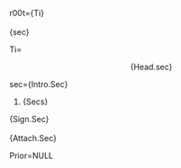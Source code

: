 r00t={Ti}<br><br>{sec}

Ti=<center>{Head.sec}</center>

sec={Intro.Sec}<br><ol><li>{Secs}</ol>{Sign.Sec}<br><br>{Attach.Sec}

Prior=NULL